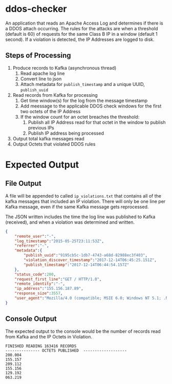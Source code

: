 # ddos-checker
An application that reads an Apache Access Log and determines if there is a DDOS attach occurring.  The rules for the attacks are when a threshold (default is 60) of requests for the same Class B IP in a window (default 1 second).  If a violation is detected, the IP Addresses are logged to disk.  

## Steps of Processing  
1. Produce records to Kafka (asynchronous thread)
   1. Read apache log line
   1. Convert line to json
   1. Attach metadata for `publish_timestamp` and a unique UUID, `publish_uuid`
1. Read records from Kafka for processing
   1. Get time window(s) for the log from the message timestamp
   1. Add meessage to the applicable DDOS check windows for the first two octets of the IP Address
   1. If the window count for an octet breaches the threshold:
      1. Publish all IP Address read for that octet in the window to publish previous IPs
      1. Publish IP address being processed
1. Output total kafka messages read
1. Output Octets that violated DDOS rules

# Expected Output

## File Output
A file will be appended to called `ip_violations.txt` that contains all of the kafka messages that included an IP violation.  There will only be one line per Kafka message, even if the same Kafka message gets reprocessed.

The JSON written includes the time the log line was published to Kafka (received), and when a violation was determined and written.
```json
{
	"remote_user":"-",
	"log_timestamp":"2015-05-25T23:11:53Z",
	"referrer":"-",
	"metadata":{
		"publish_uuid":"9195cb5c-1db7-4743-a68d-82988ec3f403",
		"violation_discover_timestamp":"2017-12-14T06:45:25.151Z",
		"publish_timestamp":"2017-12-14T06:44:54.157Z"
	},
	"status_code":200,
	"request_first_line":"GET / HTTP/1.0",
	"remote_identity":"-",
	"ip_address":"155.156.187.89",
	"response_size":3557,
	"user_agent":"Mozilla/4.0 (compatible; MSIE 6.0; Windows NT 5.1; .NET CLR 1.1.4322)"
}
```

## Console Output
The expected output to the console would be the number of records read from Kafka and the IP Octets in Violation.
```
FINISHED READING 163416 RECORDS
--------------- OCTETS PUBLISHED  -------------------
200.004
155.157
209.112
155.156
129.192
063.219
```
